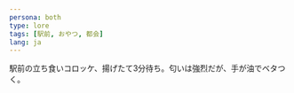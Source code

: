 ```yaml
---
persona: both
type: lore
tags: [駅前, おやつ, 都会]
lang: ja
---
```

駅前の立ち食いコロッケ、揚げたて3分待ち。匂いは強烈だが、手が油でベタつく。
